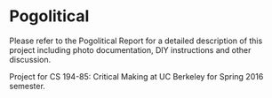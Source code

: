 # Pogolitical

Please refer to the Pogolitical Report for a detailed description of this project including photo documentation, DIY instructions and other discussion.

Project for CS 194-85: Critical Making at UC Berkeley for Spring 2016 semester.
